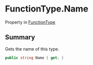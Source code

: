 # FunctionType.Name

Property in [FunctionType](/api/csharp/yarn.functiontype.md)

## Summary


Gets the name of this type.


```csharp
public string Name { get; }
```

